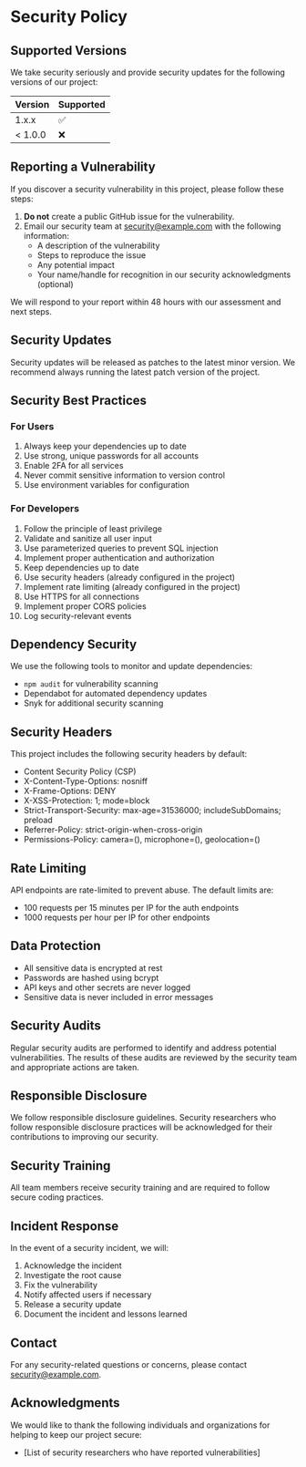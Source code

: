 # Security Policy

## Supported Versions

We take security seriously and provide security updates for the following versions of our project:

| Version | Supported          |
| ------- | ------------------ |
| 1.x.x   | :white_check_mark: |
| < 1.0.0 | :x:                |

## Reporting a Vulnerability

If you discover a security vulnerability in this project, please follow these steps:

1. **Do not** create a public GitHub issue for the vulnerability.
2. Email our security team at [security@example.com](mailto:security@example.com) with the following information:
   - A description of the vulnerability
   - Steps to reproduce the issue
   - Any potential impact
   - Your name/handle for recognition in our security acknowledgments (optional)

We will respond to your report within 48 hours with our assessment and next steps.

## Security Updates

Security updates will be released as patches to the latest minor version. We recommend always running the latest patch version of the project.

## Security Best Practices

### For Users

1. Always keep your dependencies up to date
2. Use strong, unique passwords for all accounts
3. Enable 2FA for all services
4. Never commit sensitive information to version control
5. Use environment variables for configuration

### For Developers

1. Follow the principle of least privilege
2. Validate and sanitize all user input
3. Use parameterized queries to prevent SQL injection
4. Implement proper authentication and authorization
5. Keep dependencies up to date
6. Use security headers (already configured in the project)
7. Implement rate limiting (already configured in the project)
8. Use HTTPS for all connections
9. Implement proper CORS policies
10. Log security-relevant events

## Dependency Security

We use the following tools to monitor and update dependencies:

- `npm audit` for vulnerability scanning
- Dependabot for automated dependency updates
- Snyk for additional security scanning

## Security Headers

This project includes the following security headers by default:

- Content Security Policy (CSP)
- X-Content-Type-Options: nosniff
- X-Frame-Options: DENY
- X-XSS-Protection: 1; mode=block
- Strict-Transport-Security: max-age=31536000; includeSubDomains; preload
- Referrer-Policy: strict-origin-when-cross-origin
- Permissions-Policy: camera=(), microphone=(), geolocation=()

## Rate Limiting

API endpoints are rate-limited to prevent abuse. The default limits are:

- 100 requests per 15 minutes per IP for the auth endpoints
- 1000 requests per hour per IP for other endpoints

## Data Protection

- All sensitive data is encrypted at rest
- Passwords are hashed using bcrypt
- API keys and other secrets are never logged
- Sensitive data is never included in error messages

## Security Audits

Regular security audits are performed to identify and address potential vulnerabilities. The results of these audits are reviewed by the security team and appropriate actions are taken.

## Responsible Disclosure

We follow responsible disclosure guidelines. Security researchers who follow responsible disclosure practices will be acknowledged for their contributions to improving our security.

## Security Training

All team members receive security training and are required to follow secure coding practices.

## Incident Response

In the event of a security incident, we will:

1. Acknowledge the incident
2. Investigate the root cause
3. Fix the vulnerability
4. Notify affected users if necessary
5. Release a security update
6. Document the incident and lessons learned

## Contact

For any security-related questions or concerns, please contact [security@example.com](mailto:security@example.com).

## Acknowledgments

We would like to thank the following individuals and organizations for helping to keep our project secure:

- [List of security researchers who have reported vulnerabilities]
